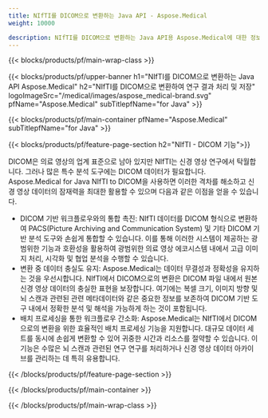 ```yaml
---
title: NIfTI를 DICOM으로 변환하는 Java API - Aspose.Medical
weight: 10000

description: NIfTI를 DICOM으로 변환하는 Java API용 Aspose.Medical에 대한 정보
---
```


{{< blocks/products/pf/main-wrap-class >}}

{{< blocks/products/pf/upper-banner h1="NIfTI를 DICOM으로 변환하는 Java API Aspose.Medical" h2="NIfTI를 DICOM으로 변환하여 연구 결과 처리 및 저장" logoImageSrc="/medical/images/aspose_medical-brand.svg" pfName="Aspose.Medical" subTitlepfName="for Java" >}}

{{< blocks/products/pf/main-container pfName="Aspose.Medical" subTitlepfName="for Java" >}}

{{< blocks/products/pf/feature-page-section h2="NIfTI - DICOM 기능">}}

<p>DICOM은 의료 영상의 업계 표준으로 남아 있지만 NIfTI는 신경 영상 연구에서 탁월합니다. 그러나 많은 특수 분석 도구에는 DICOM 데이터가 필요합니다. Aspose.Medical for Java NIfTI to DICOM을 사용하면 이러한 격차를 해소하고 신경 영상 데이터의 잠재력을 최대한 활용할 수 있으며 다음과 같은 이점을 얻을 수 있습니다.</p>

<ul>
<li>DICOM 기반 워크플로우와의 통합 촉진: NIfTI 데이터를 DICOM 형식으로 변환하여 PACS(Picture Archiving and Communication System) 및 기타 DICOM 기반 분석 도구와 손쉽게 통합할 수 있습니다. 이를 통해 이러한 시스템이 제공하는 광범위한 기능과 호환성을 활용하여 광범위한 의료 영상 에코시스템 내에서 고급 이미지 처리, 시각화 및 협업 분석을 수행할 수 있습니다.</li>
<li>변환 중 데이터 충실도 유지: Aspose.Medical는 데이터 무결성과 정확성을 유지하는 것을 우선시합니다. NIfTI에서 DICOM으로의 변환은 DICOM 파일 내에서 원본 신경 영상 데이터의 충실한 표현을 보장합니다. 여기에는 복셀 크기, 이미지 방향 및 뇌 스캔과 관련된 관련 메타데이터와 같은 중요한 정보를 보존하여 DICOM 기반 도구 내에서 정확한 분석 및 해석을 가능하게 하는 것이 포함됩니다.</li>
<li>배치 프로세싱을 통한 워크플로우 간소화: Aspose.Medical는 NIfTI에서 DICOM으로의 변환을 위한 효율적인 배치 프로세싱 기능을 지원합니다. 대규모 데이터 세트를 동시에 손쉽게 변환할 수 있어 귀중한 시간과 리소스를 절약할 수 있습니다. 이 기능은 수많은 뇌 스캔과 관련된 연구 연구를 처리하거나 신경 영상 데이터 아카이브를 관리하는 데 특히 유용합니다.</li>
</ul>

{{< /blocks/products/pf/feature-page-section >}}

{{< /blocks/products/pf/main-container >}}

{{< /blocks/products/pf/main-wrap-class >}}